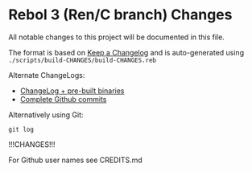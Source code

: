 # Rebol 3 (Ren/C branch) Changes

All notable changes to this project will be documented in this file.

The format is based on [Keep a Changelog](http://keepachangelog.com/) and is auto-generated using `./scripts/build-CHANGES/build-CHANGES.reb`

Alternate ChangeLogs:

* [ChangeLog + pre-built binaries](http://rebolchat.me/t/rebol3-ren-c-branch-change-logs/)
* [Complete Github commits](https://github.com/metaeducation/ren-c/commits/master)

Alternatively using Git:

    git log

!!!CHANGES!!!

For Github user names see CREDITS.md
